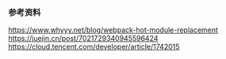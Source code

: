 ### 参考资料

https://www.whyyy.net/blog/webpack-hot-module-replacement
https://juejin.cn/post/7021729340945596424
https://cloud.tencent.com/developer/article/1742015
